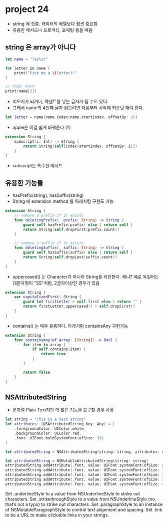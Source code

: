 # project 24

- string 에 집중. 캐릭터의 배열보다 훨씬 중요함
- 유용한 메서드나 프로퍼티, 포매팅 등을 배움


## string 은 array가 아니다

```swift
let name = "Taylor"

for letter in name {
    print("Give me a \(letter)!"
}

// 아래는 안된다
print(name[3])

```


- 이모지가 되거나, 액센트를 넣는 글자가 될 수도 있다.
- 그래서 name의 4번째 글자 읽으려면 처음부터 시작해 카운팅 해야 한다.

```swift
let letter = name[name.index(name.startIndex, offsetBy: 3)]

```

- apple은 이걸 쉽게 바꿔준다 (?)

```swift
extension String {
    subscript(i: Int) -> String {
        return String(self[index(startIndex, offsetBy: i)])
    }
}
```

- subscript는 특수한 메서드


## 유용한 기능들

- hasPrefix(string), hasSuffix(string)
- String 에 extension method 를 아래처럼 구현도 가능
```swift
extension String {
    // remove a prefix if it exists
    func deletingPrefix(_ prefix: String) -> String {
        guard self.hasPrefix(prefix) else { return self }
        return String(self.dropFirst(prefix.count))
    }

    // remove a suffix if it exists
    func deletingSuffix(_ suffix: String) -> String {
        guard self.hasSuffix(suffix) else { return self }
        return String(self.dropLast(suffix.count))
    }
}
```

- uppercased() 는 Character가 아니라 String을 리턴한다. 왜냐? 예로 독일어는 대문자형이 "SS"처럼, 2글자이상인 경우가 있음


```swift
extension String {
    var capitalizedFirst: String {
        guard let firstLetter = self.first else { return "" }
        return firstLetter.uppercased() + self.dropFirst()
    }
}
```

- contains() 는 매우 유용하다. 아래처럼 containsAny 구현가능
```swift
extension String {
    func containsAny(of array: [String]) -> Bool {
        for item in array {
            if self.contains(item) {
                return true
            }
        }

        return false
    }
}
```


## NSAttributedString
- 문자열 Plain Text지만 더 많은 기능을 요구할 경우 사용


```swift
let string = "This is a test string"
let attributes: [NSAttributedString.Key: Any] = [
    .foregroundColor: UIColor.white,
    .backgroundColor: UIColor.red,
    .font: UIFont.boldSystemFont(ofSize: 36)
]

let attributedString = NSAttributedString(string: string, attributes: attributes)
```


```swift
let attributedString = NSMutableAttributedString(string: string)
attributedString.addAttribute(.font, value: UIFont.systemFont(ofSize: 8), range: NSRange(location: 0, length: 4))
attributedString.addAttribute(.font, value: UIFont.systemFont(ofSize: 16), range: NSRange(location: 5, length: 2))
attributedString.addAttribute(.font, value: UIFont.systemFont(ofSize: 24), range: NSRange(location: 8, length: 1))
attributedString.addAttribute(.font, value: UIFont.systemFont(ofSize: 32), range: NSRange(location: 10, length: 4))
attributedString.addAttribute(.font, value: UIFont.systemFont(ofSize: 40), range: NSRange(location: 15, length: 6))

```

Set .underlineStyle to a value from NSUnderlineStyle to strike out characters.
Set .strikethroughStyle to a value from NSUnderlineStyle (no, that’s not a typo) to strike out characters.
Set .paragraphStyle to an instance of NSMutableParagraphStyle to control text alignment and spacing.
Set .link to be a URL to make clickable links in your strings.
